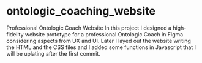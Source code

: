 # ontologic_coaching_website
Professional Ontologic Coach Website
In this project I designed a high-fidelity website prototype for a professional Ontologic Coach in Figma considering aspects from UX and UI.
Later I layed out the website writing the HTML and the CSS files and I added some functions in Javascript that I will be uplating after the first commit.
